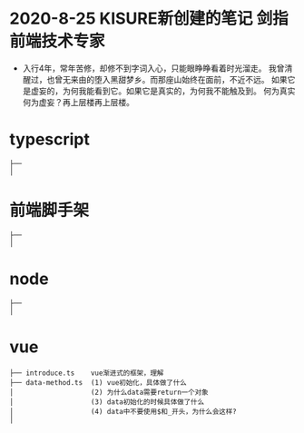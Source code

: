 # 2020-8-25 KISURE新创建的笔记 剑指前端技术专家
- 入行4年，常年苦修，却修不到字词入心，只能眼睁睁看着时光溜走。
我曾清醒过，也曾无来由的堕入黑甜梦乡。而那座山始终在面前，不近不远。
如果它是虚妄的，为何我能看到它。如果它是真实的，为何我不能触及到。
何为真实何为虚妄？再上层楼再上层楼。

# typescript
```
├──
│
```

# 前端脚手架
```
├── 
│
```

# node
```
├──
│
```

# vue
```
├── introduce.ts    vue渐进式的框架，理解
├── data-method.ts  (1) vue初始化，具体做了什么
│                   (2) 为什么data需要return一个对象
│                   (3) data初始化的时候具体做了什么    
│                   (4) data中不要使用$和_开头，为什么会这样?
│
```
